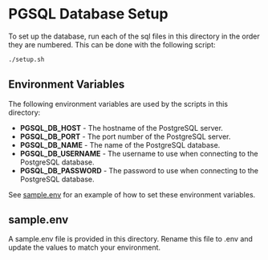 # PGSQL Database Setup
To set up the database, run each of the sql files in this directory in the order they are numbered. This can be done with the following script:
```bash
./setup.sh
```

## Environment Variables
The following environment variables are used by the scripts in this directory:
* **PGSQL_DB_HOST** - The hostname of the PostgreSQL server.
* **PGSQL_DB_PORT** - The port number of the PostgreSQL server.
* **PGSQL_DB_NAME** - The name of the PostgreSQL database.
* **PGSQL_DB_USERNAME** - The username to use when connecting to the PostgreSQL database.
* **PGSQL_DB_PASSWORD** - The password to use when connecting to the PostgreSQL database.

See [sample.env](#sample.env) for an example of how to set these environment variables.

## sample.env
A sample.env file is provided in this directory. Rename this file to .env and update the values to match your environment.